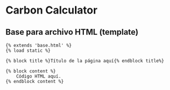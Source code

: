 # Carbon Calculator

## Base para archivo HTML (template)

```jinja
{% extends 'base.html' %}
{% load static %}

{% block title %}Título de la página aquí{% endblock title%}

{% block content %}
    Código HTML aquí.
{% endblock content %}
```
